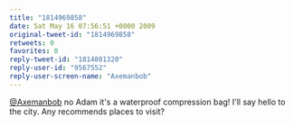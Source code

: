 ```yaml
---
title: "1814969858"
date: Sat May 16 07:56:51 +0000 2009
original-tweet-id: "1814969858"
retweets: 0
favorites: 0
reply-tweet-id: "1814801320"
reply-user-id: "9567552"
reply-user-screen-name: "Axemanbob"
---
```

<a href="https://twitter.com/Axemanbob">@Axemanbob</a> no Adam it's a waterproof compression bag! I'll say hello to the city. Any recommends places to visit?
